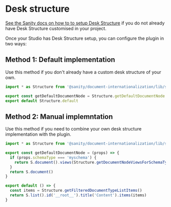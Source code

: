 # Desk structure

[See the Sanity docs on how to to setup Desk Structure](https://www.sanity.io/guides/getting-started-with-structure-builder) if you do not already have Desk Structure customised in your project.

Once your Studio has Desk Structure setup, you can configure the plugin in two ways:

## Method 1: Default implementation

Use this method if you don't already have a custom desk structure of your own.

```js
import * as Structure from '@sanity/document-internationalization/lib/structure'

export const getDefaultDocumentNode = Structure.getDefaultDocumentNode
export default Structure.default
```

## Method 2: Manual implemntation

Use this method if you need to combine your own desk structure implementation with the plugin.

```js
import * as Structure from '@sanity/document-internationalization/lib/structure'

export const getDefaultDocumentNode = (props) => {
  if (props.schemaType === 'myschema') {
    return S.document().views(Structure.getDocumentNodeViewsForSchemaType(props.schemaType))
  }
  return S.document()
}

export default () => {
  const items = Structure.getFilteredDocumentTypeListItems()
  return S.list().id('__root__').title('Content').items(items)
}
```
